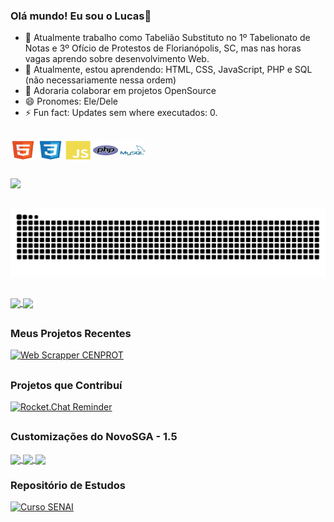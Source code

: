 ### Olá mundo! Eu sou o Lucas🤙

- 🔭 Atualmente trabalho como Tabelião Substituto no 1º Tabelionato de Notas e 3º Ofício de Protestos de Florianópolis, SC, mas nas horas vagas aprendo sobre desenvolvimento Web.
- 🌱 Atualmente, estou aprendendo: HTML, CSS, JavaScript, PHP e SQL (não necessariamente nessa ordem)
- 👯 Adoraria colaborar em projetos OpenSource
- 😄 Pronomes: Ele/Dele
- ⚡ Fun fact: Updates sem where executados: 0.
<div style="display: inline_block"><br>
  <img align="center" alt="" height="30" width="40" src="https://raw.githubusercontent.com/devicons/devicon/master/icons/html5/html5-original.svg">
  <img align="center" alt="" height="30" width="40" src="https://raw.githubusercontent.com/devicons/devicon/master/icons/css3/css3-original.svg">
  <img align="center" alt="" height="30" width="40" src="https://raw.githubusercontent.com/devicons/devicon/master/icons/javascript/javascript-plain.svg">
  <img align="center" alt="" height="30" width="40" src="https://raw.githubusercontent.com/devicons/devicon/master/icons/php/php-original.svg">
  <img align="center" alt="" height="30" width="40" src="https://raw.githubusercontent.com/devicons/devicon/master/icons/mysql/mysql-plain-wordmark.svg">
</div>

##

<div>
  <a href="https://www.linkedin.com/in/lucasplcorrea/" target="_blank"><img src="https://img.shields.io/badge/-LinkedIn-%230077B5?style=for-the-badge&logo=linkedin&logoColor=white" target="_blank"></a> 
</div>

##

<div>
<picture>
  <source media="(prefers-color-scheme: dark)" srcset="https://raw.githubusercontent.com/lucasplcorrea/lucasplcorrea/output/github-contribution-grid-snake-dark.svg">
  <source media="(prefers-color-scheme: light)" srcset="https://raw.githubusercontent.com/lucasplcorrea/lucasplcorrea/output/github-contribution-grid-snake.svg">
  <img alt="github contribution grid snake animation" src="https://raw.githubusercontent.com/lucasplcorrea/lucasplcorrea/output/github-contribution-grid-snake.svg">
</picture>
</div>

##

<div>
<a href="https://github.com/lucasplcorrea">
  <img height=200 align="center" src="https://github-readme-stats.vercel.app/api?username=lucasplcorrea&show_icons=true&theme=transparent&hide_rank=true&locale=pt-br" />
</a>
<a href="https://github.com/lucasplcorrea">
  <img height=200 align="center" src="https://github-readme-stats.vercel.app/api/top-langs?username=lucasplcorrea&layout=compact&langs_count=8&locale=pt-br&theme=transparent" />
</a>
</div>

##

### Meus Projetos Recentes
[![Web Scrapper CENPROT](https://github-readme-stats.vercel.app/api/pin/?username=lucasplcorrea&repo=WebScrapperCENPROT&locale=pt-br&theme=transparent)](https://github.com/lucasplcorrea/WebScrapperCENPROT)

##

### Projetos que Contribuí
[![Rocket.Chat Reminder](https://github-readme-stats.vercel.app/api/pin/?username=juzser&repo=Rocket.Chat-reminder&locale=pt-br&theme=transparent)](https://github.com/juzser/Rocket.Chat-reminder)

##

### Customizações do NovoSGA - 1.5
<a href="https://github.com/lucasplcorrea/Monitor-2.0-NovoSGA-1.5">
  <img height=140 align="center" src="https://github-readme-stats.vercel.app/api/pin/?username=lucasplcorrea&repo=Monitor-2.0-NovoSGA-1.5&locale=pt-br&theme=transparent" />
</a>
<a href="https://github.com/lucasplcorrea/PainelTVNovoSGA1.5">
  <img height=140 align="center" src="https://github-readme-stats.vercel.app/api/pin/?username=lucasplcorrea&repo=PainelTVNovoSGA1.5&locale=pt-br&theme=transparent" />
</a>
<a href="https://github.com/lucasplcorrea/TicketNovoSGA">
  <img height=140 align="center" src="https://github-readme-stats.vercel.app/api/pin/?username=lucasplcorrea&repo=TicketNovoSGA&locale=pt-br&theme=transparent" />
</a>

### Repositório de Estudos
[![Curso SENAI](https://github-readme-stats.vercel.app/api/pin/?username=lucasplcorrea&repo=Curso-SENAI&locale=pt-br&theme=transparent)](https://github.com/lucasplcorrea/Curso-SENAI)
